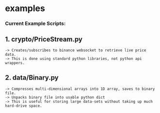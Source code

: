 # examples
### Current Example Scripts:

## 1. crypto/PriceStream.py    
    -> Creates/subscribes to binance websocket to retrieve live price data. 
    -> This is done using standard python libraries, not python api wrappers.
    
## 2. data/Binary.py
    -> Compresses multi-dimensional arrays into 1D array, saves to binary file. 
    -> Unpacks binary file into usable python dict
    -> This is useful for storing large data-sets without taking up much hard-drive space.
